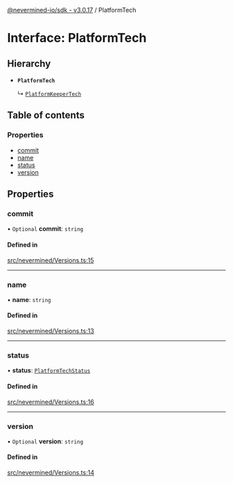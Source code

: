 [@nevermined-io/sdk - v3.0.17](../code-reference.md) / PlatformTech

# Interface: PlatformTech

## Hierarchy

- **`PlatformTech`**

  ↳ [`PlatformKeeperTech`](PlatformKeeperTech.md)

## Table of contents

### Properties

- [commit](PlatformTech.md#commit)
- [name](PlatformTech.md#name)
- [status](PlatformTech.md#status)
- [version](PlatformTech.md#version)

## Properties

### commit

• `Optional` **commit**: `string`

#### Defined in

[src/nevermined/Versions.ts:15](https://github.com/nevermined-io/sdk-js/blob/f4768bb40b31fadf971062208adb00e0efb39b34/src/nevermined/Versions.ts#L15)

---

### name

• **name**: `string`

#### Defined in

[src/nevermined/Versions.ts:13](https://github.com/nevermined-io/sdk-js/blob/f4768bb40b31fadf971062208adb00e0efb39b34/src/nevermined/Versions.ts#L13)

---

### status

• **status**: [`PlatformTechStatus`](../enums/PlatformTechStatus.md)

#### Defined in

[src/nevermined/Versions.ts:16](https://github.com/nevermined-io/sdk-js/blob/f4768bb40b31fadf971062208adb00e0efb39b34/src/nevermined/Versions.ts#L16)

---

### version

• `Optional` **version**: `string`

#### Defined in

[src/nevermined/Versions.ts:14](https://github.com/nevermined-io/sdk-js/blob/f4768bb40b31fadf971062208adb00e0efb39b34/src/nevermined/Versions.ts#L14)
